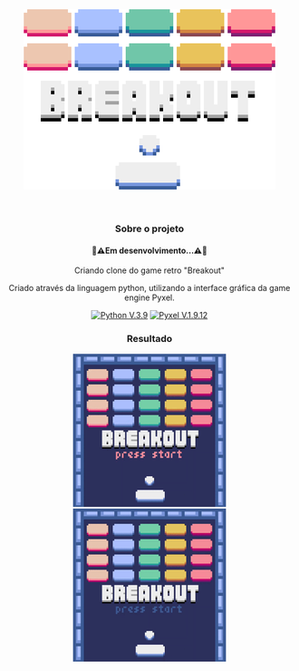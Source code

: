 <div align="center">
<header>
<img src="img/icon.png" type="image/png" alt="Breakout Icon">
</header>

<div>
  <h3>Sobre o projeto</h3>
  <div>
  <h4>🚧⚠️Em desenvolvimento...⚠️🚧</h4>

</div>
<div>
  <p>Criando clone do game retro "Breakout"</p>
  <p>Criado através da linguagem python, utilizando a interface gráfica da game engine Pyxel.</p>
</div>
  <p>
    <a href="https://www.python.org/">
      <img src="https://img.shields.io/badge/Python-3776AB?style=for-the-badge&logo=python&logoColor=white" alt="Python V.3.9" ></a>
    <a href="https://github.com/kitao/pyxel">
      <img src="https://img.shields.io/badge/Pyxel-v1.9.12-blue?style=for-the-badge&logo=python&logoColor=white" alt="Pyxel V.1.9.12" ></a>
  </p>
</div>

<div>
  <h3>Resultado</h3>
  <figure>
    <img src="img/interface.gif" type="image/gif" alt="Interface do Game" width=270px>
   <img src="img/Breakout.gif" type="image/gif" alt="Game gif" width=270px>
  </figure>
</div>
</div>
